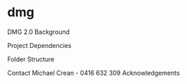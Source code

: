 # dmg
DMG 2.0
Background

Project Dependencies

Folder Structure

Contact
    Michael Crean - 0416 632 309
Acknowledgements